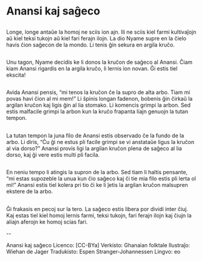 # Anansi kaj saĝeco

##
Longe, longe antaŭe la homoj ne sciis ion ajn. Ili ne sciis kiel farmi kultivaĵojn aŭ kiel teksi tukojn aŭ kiel fari ferajn ilojn. La dio Nyame supre en la ĉielo havis ĉion saĝecon de la mondo. Li tenis ĝin sekura en argila kruĉo.

##
Unu tagon, Nyame decidis ke li donos la kruĉon de saĝeco al Anansi. Ĉiam kiam Anansi rigardis en la argila kruĉo, li lernis ion novan. Ĝi estis tiel ekscita!

##
Avida Anansi pensis, “mi tenos la kruĉon ĉe la supro de alta arbo. Tiam mi povas havi ĉion al mi mem!” Li ŝpinis longan fadenon, bobenis ĝin ĉirkaŭ la argilan kruĉon kaj ligis ĝin al lia stomako. Li komencis grimpi la arbon. Sed estis malfacile grimpi la arbon kun la kruĉo frapanta liajn genuojn la tutan tempon.

##
La tutan tempon la juna filo de Anansi estis observado ĉe la fundo de la arbo. Li diris, “Ĉu ĝi ne estus pli facile grimpi se vi anstataŭe ligus la kruĉon al via dorso?” Anansi provis ligi la argilan kruĉon plena de saĝeco al lia dorso, kaj ĝi vere estis multi pli facila.

##
En neniu tempo li atingis la supron de la arbo. Sed tiam li haltis pensante, “mi estas supozeble la unua kun ĉio saĝeco kaj ĉi tie mia filo estis pli lerta ol mi!” Anansi estis tiel kolera pri tio ĉi ke li ĵetis la argilan kruĉon malsupren ekstere de la arbo.

##
Ĝi frakasis en pecoj sur la tero. La saĝeco estis libera por dividi inter ĉiuj. Kaj estas tiel kiel homoj lernis farmi, teksi tukojn, fari ferajn ilojn kaj ĉiujn la aliajn aferojn ke homoj scias fari. 

--

Anansi kaj saĝeco
Licenco: [CC-BYa]
Verkisto: Ghanaian folktale
Ilustraĵo: Wiehan de Jager
Tradukisto: Espen Stranger-Johannessen
Lingvo: eo
